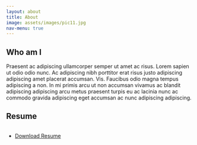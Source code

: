 ```yaml
---
layout: about
title: About
image: assets/images/pic11.jpg
nav-menu: true
---
```


<section id="one">
<h2>Who am I</h2>
Praesent ac adipiscing ullamcorper semper ut amet ac risus. Lorem sapien ut odio odio nunc. Ac adipiscing nibh porttitor erat risus justo adipiscing adipiscing amet placerat accumsan. Vis. Faucibus odio magna tempus adipiscing a non. In mi primis arcu ut non accumsan vivamus ac blandit adipiscing adipiscing arcu metus praesent turpis eu ac lacinia nunc ac commodo gravida adipiscing eget accumsan ac nunc adipiscing adipiscing.
</section>

<section id="two">
<h2>Resume</h2>
</section>

<section class="special" id="three">
<a href="./../CV_Ana-Aldeguer-Fernandez_Eng.pdf" class="image" download="CV_Ana-Aldeguer-Fernandez_Eng.pdf">
			<img src="{% link assets/images/pic10.jpg %}" alt="" data-position="25% 25%" />
		</a>

<ul class="actions">
			<li><a href="./../CV_Ana-Aldeguer-Fernandez_Eng.pdf" class="button" download="CV_Ana-Aldeguer-Fernandez_Eng.pdf">Download Resume</a></li>
		</ul>
</section>
